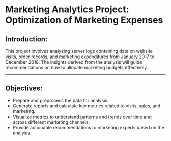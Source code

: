 
# Marketing Analytics Project: Optimization of Marketing Expenses

## Introduction:

This project involves analyzing server logs containing data on website visits, order records, and marketing expenditures from January 2017 to December 2018. The insights derived from the analysis will guide recommendations on how to allocate marketing budgets effectively.

---

## Objectives:

* Prepare and preprocess the data for analysis.
* Generate reports and calculate key metrics related to visits, sales, and marketing.
* Visualize metrics to understand patterns and trends over time and across different marketing channels.
* Provide actionable recommendations to marketing experts based on the analysis.
